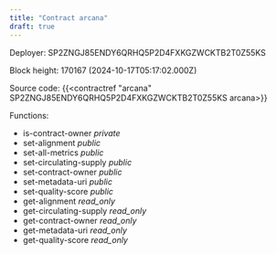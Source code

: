 ```yaml
---
title: "Contract arcana"
draft: true
---
```

Deployer: SP2ZNGJ85ENDY6QRHQ5P2D4FXKGZWCKTB2T0Z55KS


 



Block height: 170167 (2024-10-17T05:17:02.000Z)

Source code: {{<contractref "arcana" SP2ZNGJ85ENDY6QRHQ5P2D4FXKGZWCKTB2T0Z55KS arcana>}}

Functions:

* is-contract-owner _private_
* set-alignment _public_
* set-all-metrics _public_
* set-circulating-supply _public_
* set-contract-owner _public_
* set-metadata-uri _public_
* set-quality-score _public_
* get-alignment _read_only_
* get-circulating-supply _read_only_
* get-contract-owner _read_only_
* get-metadata-uri _read_only_
* get-quality-score _read_only_
